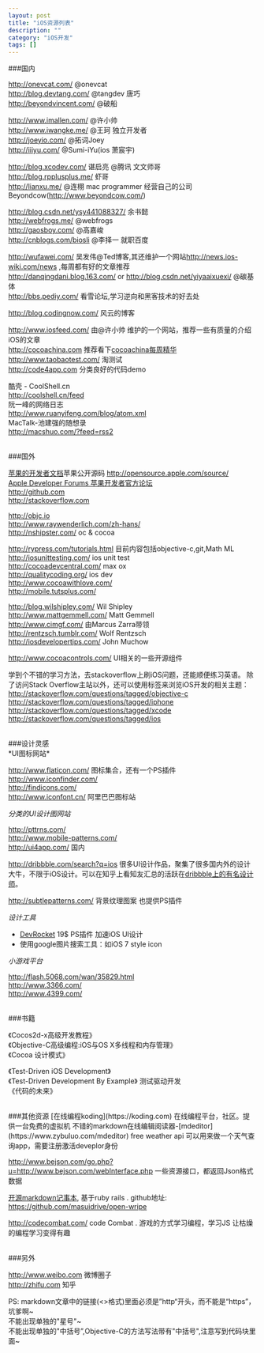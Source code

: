 ```yaml
---
layout: post
title: "iOS资源列表"
description: ""
category: "iOS开发"
tags: []
---
```




###国内

<http://onevcat.com/>       @onevcat  
<http://blog.devtang.com/>     @tangdev 唐巧   
<http://beyondvincent.com/>    @破船         
   
<http://www.imallen.com/>     @许小帅         
<http://www.iwangke.me/>    @王珂  独立开发者    
<http://joeyio.com/>           @拓词Joey  
<http://iiiyu.com/>           @Sumi-iYu(ios 萧宸宇)  
      
<http://blog.xcodev.com/>  谌启亮 @腾讯 文文师哥  
<http://blog.rpplusplus.me/>   虾哥  
<http://lianxu.me/>      @连栩 mac programmer 经营自己的公司Beyondcow(<http://www.beyondcow.com/>) 
    
<http://blog.csdn.net/ysy441088327/>  余书懿  
<http://webfrogs.me/>    @webfrogs  
<http://gaosboy.com/>  @高嘉峻  
<http://cnblogs.com/biosli>  @李择一  就职百度
   
<http://wufawei.com/>       吴发伟@Ted博客,其还维护一个网站<http://news.ios-wiki.com/news> ,每周都有好的文章推荐    
<http://danqingdani.blog.163.com/> or <http://blog.csdn.net/yiyaaixuexi/>     @碳基体  
<http://bbs.pediy.com/>  看雪论坛,学习逆向和黑客技术的好去处  


<http://blog.codingnow.com/>  风云的博客  

<http://www.iosfeed.com/>  由@许小帅 维护的一个网站，推荐一些有质量的介绍iOS的文章    
<http://cocoachina.com> 推荐看下[cocoachina每周精华](http://www.cocoachina.com/special/jinghua/)   
<http://www.taobaotest.com/>   淘测试  
<http://code4app.com>   分类良好的代码demo   
  
酷壳 - CoolShell.cn  
<http://coolshell.cn/feed>  
 阮一峰的网络日志  
<http://www.ruanyifeng.com/blog/atom.xml>  
 MacTalk-池建强的随想录  
<http://macshuo.com/?feed=rss2>  


<br/>
###国外

[苹果的开发者文档](https://developer.apple.com/library/prerelease/ios/navigation/)苹果公开源码  <http://opensource.apple.com/source/>  
[Apple Developer Forums 苹果开发者官方论坛](<https://devforums.apple.com/index.jspa>)  
<http://github.com>    
<http://stackoverflow.com>   
  
<http://objc.io>   
<http://www.raywenderlich.com/zh-hans/>   
<http://nshipster.com/>  oc & cocoa  

<http://rypress.com/tutorials.html> 目前内容包括objective-c,git,Math ML  
<http://iosunittesting.com/>  ios unit test   
<http://cocoadevcentral.com/>  max ox     
<http://qualitycoding.org/>  ios dev   
<http://www.cocoawithlove.com/>  
<http://mobile.tutsplus.com/>  

<http://blog.wilshipley.com/>  Wil Shipley   
<http://www.mattgemmell.com/> Matt Gemmell  
<http://www.cimgf.com/>  由Marcus Zarra带领  
<http://rentzsch.tumblr.com/> Wolf Rentzsch  
<http://iosdevelopertips.com/> John Muchow    

<http://www.cocoacontrols.com/>  UI相关的一些开源组件


学到个不错的学习方法，去stackoverflow上刷iOS问题，还能顺便练习英语。
除了访问Stack Overflow主站以外，还可以使用标签来浏览iOS开发的相关主题：
<http://stackoverflow.com/questions/tagged/objective-c>  
<http://stackoverflow.com/questions/tagged/iphone>  
<http://stackoverflow.com/questions/tagged/xcode>  
<http://stackoverflow.com/questions/tagged/ios>  


<br/>
###设计灵感
<br/>  
*UI图标网站*
  
<http://www.flaticon.com/>    图标集合，还有一个PS插件  
<http://www.iconfinder.com/>  
<http://findicons.com/>  
<http://www.iconfont.cn/>   阿里巴巴图标站  
  
*分类的UI设计图网站*  
   
<http://pttrns.com/>    
<http://www.mobile-patterns.com/>  
<http://ui4app.com/>  国内  
  
<http://dribbble.com/search?q=ios>   很多UI设计作品，聚集了很多国内外的设计大牛，不限于iOS设计。可以在知乎上看知友汇总的活跃在[dribbble上的有名设计师](http://www.zhihu.com/question/20359596)。
  
<http://subtlepatterns.com/>   背景纹理图案  也提供PS插件  
  
*设计工具*  
- [DevRocket](http://devrocket.uiparade.com/)   19$  PS插件 加速iOS UI设计  
- 使用google图片搜索工具：如iOS 7 style icon     
  
  
*小游戏平台*  
  
<http://flash.5068.com/wan/35829.html>  
<http://www.3366.com/>      
<http://www.4399.com/>    
  
  
  
<br/>
###书籍

《Cocos2d-x高级开发教程》    
《Objective-C高级编程:iOS与OS X多线程和内存管理》  
《Cocoa 设计模式》 

《Test-Driven iOS Development》  
《Test-Driven Development By Example》 测试驱动开发  
《代码的未来》  

<br/>
###其他资源
[在线编程koding](https://koding.com)  在线编程平台，社区。提供一台免费的虚拟机 
不错的markdown在线编辑阅读器-[mdeditor](https://www.zybuluo.com/mdeditor)  
<http://developer.worldweatheronline.com/io-docs>   
free weather api  可以用来做一个天气查询app，需要注册激活deveplor身份  
  
<http://www.bejson.com/go.php?u=http://www.bejson.com/webInterface.php>  一些资源接口，都返回Json格式数据  

[开源markdown记事本](https://wri.pe/), 基于ruby rails . github地址: <https://github.com/masuidrive/open-wripe>    

<http://codecombat.com/> code Combat . 游戏的方式学习编程，学习JS   让枯燥的编程学习变得有趣


<br/>
###另外

<http://www.weibo.com>  微博圈子  
<http://zhifu.com>  知乎  
   

PS: markdown文章中的链接(<>格式)里面必须是”http“开头，而不能是“https”，坑爹啊~  
不能出现单独的"星号"~  
不能出现单独的"中括号”,Objective-C的方法写法带有"中括号",注意写到代码块里面~
   
   
  
  
   



